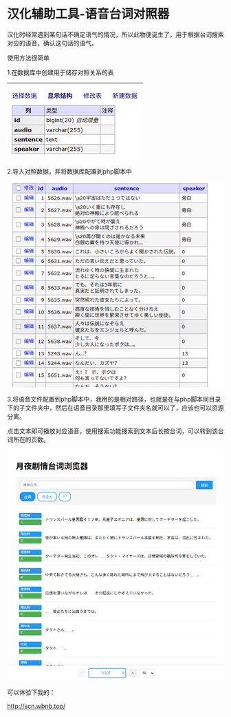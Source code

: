# 汉化辅助工具-语音台词对照器

汉化时经常遇到某句话不确定语气的情况，所以此物便诞生了，用于根据台词搜索对应的语音，确认这句话的语气。

使用方法很简单

1.在数据库中创建用于储存对照关系的表

![](https://raw.githubusercontent.com/icey9527/VoiceLineMatcher/refs/heads/main/image/0.png)

2.导入对照数据，并将数据库配置到php脚本中

![](https://raw.githubusercontent.com/icey9527/VoiceLineMatcher/refs/heads/main/image/1.png)

3.将语音文件配置到php脚本中，我用的是相对路径，也就是在与php脚本同目录下的子文件夹中，然后在语音目录那里填写子文件夹名就可以了，应该也可以资源分离。

点击文本即可播放对应语音，使用搜索功能搜索到文本后长按台词，可以转到该台词所在的页数。

![](https://raw.githubusercontent.com/icey9527/VoiceLineMatcher/refs/heads/main/image/2.png)

可以体验下我的：

http://scn.wbnb.top/

